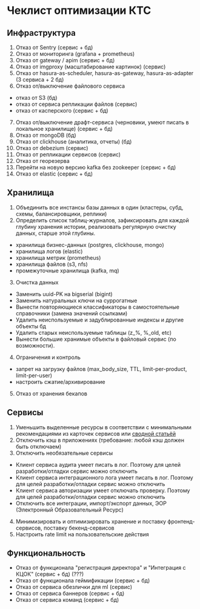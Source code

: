 Чеклист оптимизации КТС
===========

<a name="infra">Инфраструктура</a>
-----------
1. Отказ от Sentry (сервис + бд)
2. Отказ от мониторинга (grafana + prometheus) 
3. Отказ от gateway / apim (сервис + бд)
4. Отказ от imgproxy (масштабирование картинок) (сервис)
5. Отказ от hasura-as-scheduler, hasura-as-gateway, hasura-as-adapter  (3 сервиса + 2 бд)
6. Отказ от/выключение файлового сервиса
* отказ от S3 (бд)
* отказ от сервиса репликации файлов (сервис)
* отказ от касперского (сервис + бд)
7. Отказ от/выключение драфт-сервиса (черновики, умеют писать в локальное хранилище) (сервис + бд)
8. Отказ от mongoDB (бд) 
9. Отказ от clickhouse (аналитика, отчеты) (бд)
10. Отказ от debezium (сервис)
11. Отказ от репликации сервисов (сервис)    
12. Отказ от георезерва
13. Перейти на новую версию kafka без zookeeper (сервис + бд)
14. Отказ от elastic (сервис + бд)

<a name="infra">Хранилища</a>
-----------
1. Объединить все инстансы базы данных в один (кластеры, субд, схемы, балансировщики, реплики)
2. Определить список таблиц-журналов, зафиксировать для каждой глубину хранения истории, реализовать регулярную очистку данных, старше этой глубины.
* хранилища бизнес-данных (postgres, clickhouse, mongo)
* хранилища логов (elastic)
* хранилища метрик (prometheus)
* хранилища файлов (s3, nfs)
* промежуточные хранилища (kafka, mq)
3. Очистка данных
* Заменить uuid-PK на bigserial (bigint)
* Заменить натуральных ключи на суррогатные
* Вынести повторяющиеся классификаторы в самостоятельные справочники (замена значений ссылками)
* Удалить неиспользуемые и задублированные индексы и другие объекты бд
* Удалить старых неиспользуемые таблицы (z_%, %_old, etc)
* Вынести большие хранимые объекты в файловый сервис (по возможности).
4. Ограничения и контроль
* запрет на загрузку файлов (max_body_size, TTL, limit-per-product, limit-per-user)
* настроить сжатие/архивирование 
5. Отказ от хранения бекапов

<a name="services">Сервисы</a>
-----------
1. Уменьшить выделенные ресурсы в соответствии с минимальными рекомендациями из карточек сервисов или [сводной статьёй](https://confluence.pcbltools.ru/confluence/pages/viewpage.action?pageId=12735015)
2. Отключить кэш в приложениях (требование: любой кэш должен быть отключаем)
3. Отключить необязательные сервисы
* Клиент сервиса аудита умеет писать в лог. Поэтому для целей разработки/отладки сервис можно отключить
* Клиент сервиса интеграционного лога умеет писать в лог. Поэтому для целей разработки/отладки сервис можно отключить
* Клиент сервиса авторизации умеет отключать проверку. Поэтому для целей разработки/отладки сервис можно отключить
* Отключить все интеграции, импорт/экспорт данных, ЭОР (Электронный Образовательный Ресурс)
4. Минимизировать и оптимизировать хранение и поставку фронтенд-сервисов, поставку бекенд-сервисов
5. Настроить rate limit на пользовательские действия 

<a name="functions">Функциональность</a>
-----------
* Отказ от функционала "регистрация директора" и "Интеграция с КЦОК" (сервис + бд) (???)
* Отказ от функционала геймификации (сервис + бд)
* Отказ от сервиса обезлички для ml (сервис)
* Отказ от сервиса баннеров (сервис + бд)
* Отказ от сервиса команд (сервис + бд)

